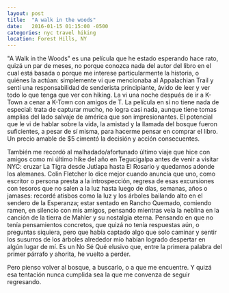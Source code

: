 ```yaml
---
layout: post
title:  "A walk in the woods"
date:   2016-01-15 01:15:00 -0500
categories: nyc travel hiking
location: Forest Hills, NY
---
```


"A Walk in the Woods" es una película que he estado esperando hace rato, quizá
un par de meses, no porque conozca nada del autor del libro en el cual está
basada o porque me interese particularmente la historia, o quiénes la actúan:
simplemente vi que mencionaba al Appalachian Trail y sentí una responsabilidad
de senderista principiante, ávido de leer y ver todo lo que tenga que ver con
hiking. La vi una noche después de ir a K-Town a cenar a K-Town con amigos de T.
La película en sí no tiene nada de especial: trata de capturar mucho, no logra
casi nada, aunque tiene tomas amplias del lado salvaje de américa que son
impresionantes. El potencial que le vi de hablar sobre la vida, la amistad y la
llamada del bosque fueron suficientes, a pesar de sí misma, para hacerme pensar
en comprar el libro. Un precio amable de $5 cimentó la decisión y acción
consecuentes.

También me recordó al malhadado/afortunado último viaje que hice con amigos como
mi último hike del año en Tegucigalpa antes de venir a visitar NYC: cruzar La
Tigra desde Jutiapa hasta El Rosario y quedarnos adonde los alemanes. Colin
Fletcher lo dice mejor cuando anuncia que uno, como escritor o persona presta a
la introspección, regresa de esas excursiones con tesoros que no salen a la luz
hasta luego de días, semanas, años o jamases: recordé atisbos como la luz y los
árboles bailando alto en el sendero de la Esperanza; estar sentado en Rancho
Quemado, comiendo ramen, en silencio con mis amigos, pensando mientras veía la
neblina en la canción de la tierra de Mahler y su nostalgia eterna. Pensando en
que no tenía pensamientos concretos, que quizá no tenía respuestas aún, o
preguntas siquiera, pero que había captado algo que solo caminar y sentir los
susurros de los árboles alrededor mío habían logrado despertar en algún lugar de
mí. Es un No Sé Qué elusivo que, entre la primera palabra del primer párrafo y
ahorita, he vuelto a perder. 

Pero pienso volver al bosque, a buscarlo, o a que me encuentre. Y quizá esa
tentación nunca cumplida sea la que me convenza de seguir regresando.
